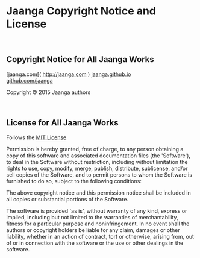 Jaanga Copyright Notice and License
===================================
<br>

## Copyright Notice for All Jaanga Works

[jaanga.com[( http://jaanga.com ) 
[jaanga.github.io]( http://jaanga.github.io/ )  
[github.com/jaanga]( https://github.com/jaanga/ )

Copyright &copy; 2015 Jaanga authors

<br>

## License for All Jaanga Works

Follows the [MIT License]( http://en.wikipedia.org/wiki/MIT_License )

Permission is hereby granted, free of charge, to any person obtaining a copy
of this software and associated documentation files (the 'Software'), to deal
in the Software without restriction, including without limitation the rights
to use, copy, modify, merge, publish, distribute, sublicense, and/or sell
copies of the Software, and to permit persons to whom the Software is
furnished to do so, subject to the following conditions:

The above copyright notice and this permission notice shall be included in
all copies or substantial portions of the Software.

The software is provided 'as is', without warranty of any kind, express or
implied, including but not limited to the warranties of merchantability,
fitness for a particular purpose and noninfringement. In no event shall the
authors or copyright holders be liable for any claim, damages or other
liability, whether in an action of contract, tort or otherwise, arising from,
out of or in connection with the software or the use or other dealings in
the software.

<br>